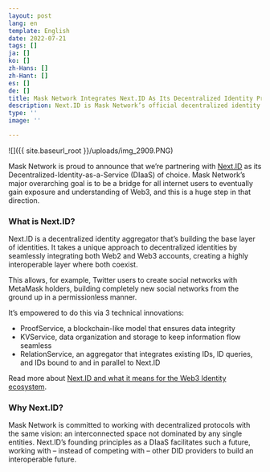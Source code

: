 ```yaml
---
layout: post
lang: en
template: English
date: 2022-07-21
tags: []
ja: []
ko: []
zh-Hans: []
zh-Hant: []
es: []
de: []
title: Mask Network Integrates Next.ID As Its Decentralized Identity Provider
description: Next.ID is Mask Network’s official decentralized identity infrastructure of choice
type: ''
image: ''

---
```

![]({{ site.baseurl_root }}/uploads/img_2909.PNG)

Mask Network is proud to announce that we’re partnering with [Next.ID](https://next.id/) as its Decentralized-Identity-as-a-Service (DIaaS) of choice. Mask Network’s major overarching goal is to be a bridge for all internet users to eventually gain exposure and understanding of Web3, and this is a huge step in that direction.

### What is Next.ID?

Next.ID is a decentralized identity aggregator that’s building the base layer of identities. It takes a unique approach to decentralized identities by seamlessly integrating both Web2 and Web3 accounts, creating a highly interoperable layer where both coexist.

This allows, for example, Twitter users to create social networks with MetaMask holders, building completely new social networks from the ground up in a permissionless manner.

It’s empowered to do this via 3 technical innovations:

* ProofService, a blockchain-like model that ensures data integrity
* KVService, data organization and storage to keep information flow seamless
* RelationService, an aggregator that integrates existing IDs, ID queries, and IDs bound to and in parallel to Next.ID

Read more about [Next.ID and what it means for the Web3 Identity ecosystem](https://medium.com/@Next.ID/next-id-aggregates-identities-across-web2-and-web3-giving-data-ownership-back-to-users-97818034e956).

### Why Next.ID?

Mask Network is committed to working with decentralized protocols with the same vision: an interconnected space not dominated by any single entities. Next.ID’s founding principles as a DIaaS facilitates such a future, working with – instead of competing with – other DID providers to build an interoperable future. 